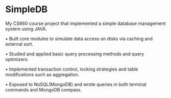 # SimpleDB
My CS660 course project that implemented a simple database management system using JAVA.

• Built core modules to simulate data access on disks via caching and external sort.

• Studied and applied basic query processing methods and query optimizers.

• Implemented transaction control, locking strategies and table modifications such as aggregation.

• Exposed to NoSQL(MongoDB) and wrote queries in both terminal commands and MongoDB compass.
